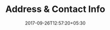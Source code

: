 ---
title: "Address & Contact Info"
date: 2017-09-26T12:57:20+05:30
draft: false
layout: address
property: "Casa Baga"
status: "In Process"
url: /details/address/casa-baga/
slug: "casa-baga/"

---